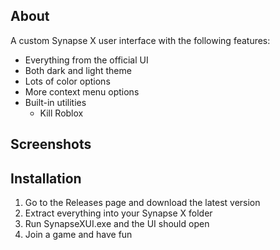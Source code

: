 ## About
A custom Synapse X user interface with the following features:
- Everything from the official UI
- Both dark and light theme
- Lots of color options
- More context menu options
- Built-in utilities
  - Kill Roblox
  
## Screenshots

  
## Installation
1. Go to the Releases page and download the latest version
2. Extract everything into your Synapse X folder
3. Run SynapseXUI.exe and the UI should open
4. Join a game and have fun
